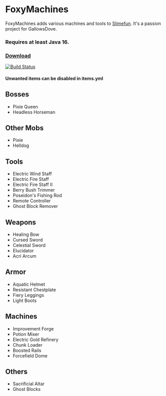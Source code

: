# FoxyMachines
FoxyMachines adds various machines and tools to [Slimefun](https://github.com/Slimefun/Slimefun4).
It's a passion project for GallowsDove.

### Requires at least Java 16.


### [Download](https://thebusybiscuit.github.io/builds/GallowsDove/FoxyMachines/master/)
[![Build Status](https://thebusybiscuit.github.io/builds/GallowsDove/FoxyMachines/master/badge.svg)](https://thebusybiscuit.github.io/builds/GallowsDove/FoxyMachines/master)

#### Unwanted items can be disabled in items.yml

## Bosses
* Pixie Queen
* Headless Horseman

## Other Mobs
* Pixie
* Helldog

## Tools
* Electric Wind Staff
* Electric Fire Staff
* Electric Fire Staff II
* Berry Bush Trimmer
* Poseidon's Fishing Rod
* Remote Controller
* Ghost Block Remover

## Weapons
* Healing Bow
* Cursed Sword
* Celestial Sword
* Elucidator
* Acri Arcum

## Armor
* Aquatic Helmet
* Resistant Chestplate
* Fiery Leggings
* Light Boots

## Machines
* Improvement Forge
* Potion Mixer
* Electric Gold Refinery
* Chunk Loader
* Boosted Rails
* Forcefield Dome

## Others
* Sacrificial Altar
* Ghost Blocks
